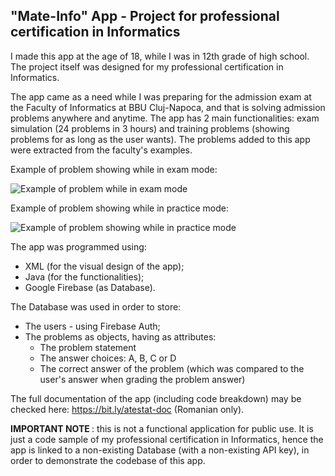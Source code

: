 <b> <h2> "Mate-Info" App - Project for professional certification in Informatics </h2> </b>

I made this app at the age of 18, while I was in 12th grade of high school. The project itself was designed for my professional certification in Informatics.

The app came as a need while I was preparing for the admission exam at the Faculty of Informatics at BBU Cluj-Napoca, and that is solving admission problems anywhere and anytime. The app has 2 main functionalities: exam simulation (24 problems in 3 hours) and training problems (showing problems for as long as the user wants). The problems added to this app were extracted from the faculty's examples.

Example of problem showing while in exam mode:

![Example of problem while in exam mode](https://files.cotoirares.com/img/Screenshot%202024-07-17%20at%2014.33.40.png)

Example of problem showing while in practice mode:

![Example of problem showing while in practice mode](https://files.cotoirares.com/img/Screenshot%202024-07-17%20at%2014.35.32.png)

The app was programmed using:
<ul> 
  <li>XML (for the visual design of the app);</li>
  <li>Java (for the functionalities);</li> 
  <li> Google Firebase (as Database). </li>
</ul>

The Database was used in order to store:
<ul> 
  <li>The users - using Firebase Auth;</li>
  <li>The problems as objects, having as attributes: 
    <ul>
      <li>The problem statement</li>
      <li>The answer choices: A, B, C or D</li>
      <li>The correct answer of the problem (which was compared to the user's answer when grading the problem answer)</li>
    </ul>
  </li> 
</ul>

The full documentation of the app (including code breakdown) may be checked here: https://bit.ly/atestat-doc (Romanian only).

<b> IMPORTANT NOTE </b>: this is not a functional application for public use. It is just a code sample of my professional certification in Informatics, hence the app is linked to a non-existing Database (with a non-existing API key), in order to demonstrate the codebase of this app. 
